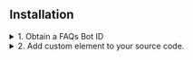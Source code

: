 
## Installation

<details>
<summary>1. Obtain a FAQs Bot ID</summary>
Either:

If you don't have a FAQs bot, create one [here](https://www.datacakes.ai/autofaqs) or by running 
```
curl -H "Content-Type: application/json" -X POST 'https://bots.datacakes.ai/create-faqs-bot' -d '{"url": "https://journals.plos.org/plosone/article?id=10.1371/journal.pone.0141694"}
```
</details>

<details>
<summary>2. Add custom element to your source code.
</summary>

### production
Choose a page on your site and add
```
<script type="module" src="https://cdn.jsdelivr.net/gh/dcyd-inc/datacakes-widget/dist/faqs-datacake.js"/>
<faqs-datacake id="datacake" botid="MY_BOT_ID"></faqs-datacake>
```
substituting your FAQs Bot ID for `MY_BOT_ID`.

Redeploy your site.
</details>
